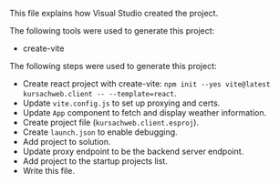 This file explains how Visual Studio created the project.

The following tools were used to generate this project:
- create-vite

The following steps were used to generate this project:
- Create react project with create-vite: `npm init --yes vite@latest kursachweb.client -- --template=react`.
- Update `vite.config.js` to set up proxying and certs.
- Update `App` component to fetch and display weather information.
- Create project file (`kursachweb.client.esproj`).
- Create `launch.json` to enable debugging.
- Add project to solution.
- Update proxy endpoint to be the backend server endpoint.
- Add project to the startup projects list.
- Write this file.

